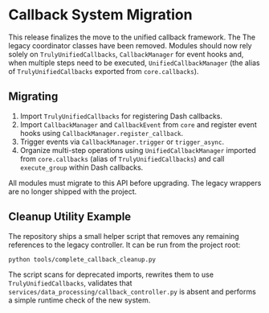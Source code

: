# Callback System Migration

This release finalizes the move to the unified callback framework. The
The legacy coordinator classes have been removed. Modules should now rely solely
on `TrulyUnifiedCallbacks`,
`CallbackManager` for event hooks and, when multiple steps need to be executed,
`UnifiedCallbackManager` (the alias of `TrulyUnifiedCallbacks` exported from
`core.callbacks`).

## Migrating

1. Import `TrulyUnifiedCallbacks` for registering Dash callbacks.
2. Import `CallbackManager` and `CallbackEvent` from `core` and register event
   hooks using `CallbackManager.register_callback`.
3. Trigger events via `CallbackManager.trigger` or `trigger_async`.
4. Organize multi-step operations using `UnifiedCallbackManager` imported from
   `core.callbacks` (alias of `TrulyUnifiedCallbacks`) and call `execute_group`
   within Dash callbacks.


All modules must migrate to this API before upgrading. The legacy wrappers are
no longer shipped with the project.

## Cleanup Utility Example

The repository ships a small helper script that removes any remaining
references to the legacy controller. It can be run from the project root:

```bash
python tools/complete_callback_cleanup.py
```

The script scans for deprecated imports, rewrites them to use
`TrulyUnifiedCallbacks`, validates that `services/data_processing/callback_controller.py`
is absent and performs a simple runtime check of the new system.
